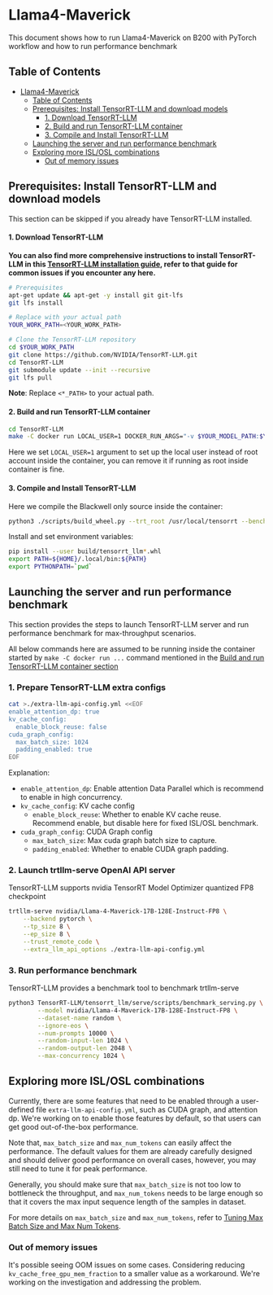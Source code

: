 # Llama4-Maverick

This document shows how to run Llama4-Maverick on B200 with PyTorch workflow and how to run performance benchmark


## Table of Contents

- [Llama4-Maverick](#Llama4-Maverick)
  - [Table of Contents](#table-of-contents)
  - [Prerequisites: Install TensorRT-LLM and download models](#prerequisites-install-tensorrt-llm-and-download-models)
      - [1. Download TensorRT-LLM](#1-download-tensorrt-llm)
      - [2. Build and run TensorRT-LLM container](#2-build-and-run-tensorrt-llm-container)
      - [3. Compile and Install TensorRT-LLM](#3-compile-and-install-tensorrt-llm)
  - [Launching the server and run performance benchmark](#launching-the-server-and-run-performance-benchmark)
  - [Exploring more ISL/OSL combinations](#exploring-more-islosl-combinations)
    - [Out of memory issues](#out-of-memory-issues)


## Prerequisites: Install TensorRT-LLM and download models

This section can be skipped if you already have TensorRT-LLM installed.

#### 1. Download TensorRT-LLM

**You can also find more comprehensive instructions to install TensorRT-LLM in this [TensorRT-LLM installation guide](https://nvidia.github.io/TensorRT-LLM/installation/build-from-source-linux.html), refer to that guide for common issues if you encounter any here.**

``` bash
# Prerequisites
apt-get update && apt-get -y install git git-lfs
git lfs install

# Replace with your actual path
YOUR_WORK_PATH=<YOUR_WORK_PATH>

# Clone the TensorRT-LLM repository
cd $YOUR_WORK_PATH
git clone https://github.com/NVIDIA/TensorRT-LLM.git
cd TensorRT-LLM
git submodule update --init --recursive
git lfs pull
```
**Note**: Replace `<*_PATH>` to your actual path.


#### 2. Build and run TensorRT-LLM container

``` bash
cd TensorRT-LLM
make -C docker run LOCAL_USER=1 DOCKER_RUN_ARGS="-v $YOUR_MODEL_PATH:$YOUR_MODEL_PATH:ro -v $YOUR_WORK_PATH:$YOUR_WORK_PATH"
```
Here we set `LOCAL_USER=1` argument to set up the local user instead of root account inside the container, you can remove it if running as root inside container is fine.

#### 3. Compile and Install TensorRT-LLM
Here we compile the Blackwell only source inside the container:

``` bash
python3 ./scripts/build_wheel.py --trt_root /usr/local/tensorrt --benchmarks --cuda_architectures "100-real"  --python_bindings --clean
```

Install and set environment variables:

```bash
pip install --user build/tensorrt_llm*.whl
export PATH=${HOME}/.local/bin:${PATH}
export PYTHONPATH=`pwd`
```

## Launching the server and run performance benchmark

This section provides the steps to launch TensorRT-LLM server and run performance benchmark for max-throughput scenarios.

All below commands here are assumed to be running inside the container started by `make -C docker run ...` command mentioned in the [Build and run TensorRT-LLM container section](#3-build-and-run-tensorrt-llm-container)


### 1. Prepare TensorRT-LLM extra configs 
```bash
cat >./extra-llm-api-config.yml <<EOF
enable_attention_dp: true
kv_cache_config:
  enable_block_reuse: false
cuda_graph_config:
  max_batch_size: 1024
  padding_enabled: true
EOF
```
Explanation:  
- `enable_attention_dp`: Enable attention Data Parallel which is recommend to enable in high concurrency.
- `kv_cache_config`: KV cache config
  - `enable_block_reuse`: Whether to enable KV cache reuse. Recommend enable, but disable here for fixed ISL/OSL benchmark.
- `cuda_graph_config`: CUDA Graph config
  - `max_batch_size`: Max cuda graph batch size to capture.
  - `padding_enabled`: Whether to enable CUDA graph padding.
### 2. Launch trtllm-serve OpenAI API server
TensorRT-LLM supports nvidia TensorRT Model Optimizer quantized FP8 checkpoint
``` bash
trtllm-serve nvidia/Llama-4-Maverick-17B-128E-Instruct-FP8 \
    --backend pytorch \
    --tp_size 8 \
    --ep_size 8 \
    --trust_remote_code \
    --extra_llm_api_options ./extra-llm-api-config.yml
```


### 3. Run performance benchmark
TensorRT-LLM provides a benchmark tool to benchmark trtllm-serve
```bash
python3 TensorRT-LLM/tensorrt_llm/serve/scripts/benchmark_serving.py \
        --model nvidia/Llama-4-Maverick-17B-128E-Instruct-FP8 \
        --dataset-name random \
        --ignore-eos \
        --num-prompts 10000 \
        --random-input-len 1024 \
        --random-output-len 2048 \
        --max-concurrency 1024 \
```

## Exploring more ISL/OSL combinations

Currently, there are some features that need to be enabled through a user-defined file `extra-llm-api-config.yml`, such as CUDA graph, and attention dp. We're working on to enable those features by default, so that users can get good out-of-the-box performance.

Note that, `max_batch_size` and `max_num_tokens` can easily affect the performance. The default values for them are already carefully designed and should deliver good performance on overall cases, however, you may still need to tune it for peak performance.

Generally, you should make sure that `max_batch_size` is not too low to bottleneck the throughput, and `max_num_tokens` needs to be large enough so that it covers the max input sequence length of the samples in dataset.

For more details on `max_batch_size` and `max_num_tokens`, refer to [Tuning Max Batch Size and Max Num Tokens](../performance/performance-tuning-guide/tuning-max-batch-size-and-max-num-tokens.md).

### Out of memory issues

It's possible seeing OOM issues on some cases. Considering reducing `kv_cache_free_gpu_mem_fraction` to a smaller value as a workaround. We're working on the investigation and addressing the problem.
